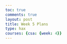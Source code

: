```yaml
---
toc: true
comments: true
layout: post
title: Week 5 Plans
type: hax
courses: {csa: {week: 4}}
---
```


